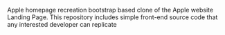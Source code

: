 
Apple homepage recreation 
bootstrap based clone of the Apple website Landing Page. 
This repository includes simple front-end source code that any interested developer can replicate
